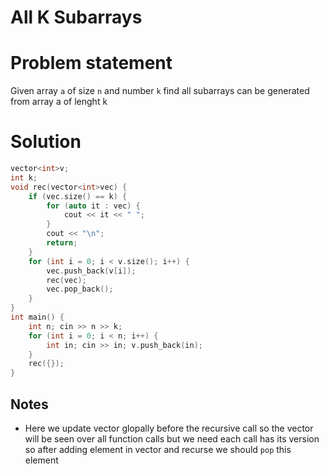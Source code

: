 # All K Subarrays

# Problem statement
Given array `a` of size `n` and number `k` find all subarrays can be generated from array a of lenght k

# Solution
```cpp
vector<int>v;
int k;
void rec(vector<int>vec) {
    if (vec.size() == k) {
        for (auto it : vec) {
            cout << it << " ";
        }
        cout << "\n";
        return;
    }
    for (int i = 0; i < v.size(); i++) {
        vec.push_back(v[i]);
        rec(vec);
        vec.pop_back();
    }
}
int main() {
    int n; cin >> n >> k;
    for (int i = 0; i < n; i++) {
        int in; cin >> in; v.push_back(in);
    }
    rec({});
}
```

## Notes
- Here we update vector glopally before the recursive call so the vector will be seen over all function calls but we need each call has its version so after adding element in vector and recurse we should `pop` this element
